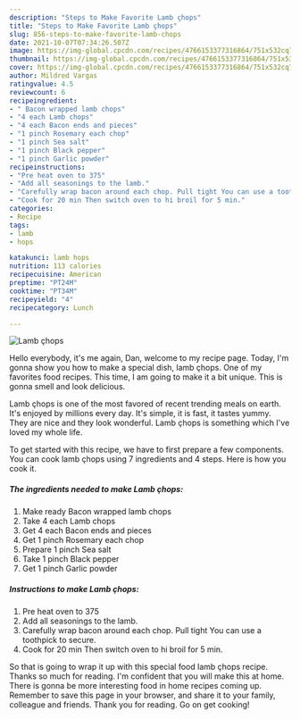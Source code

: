 ```yaml
---
description: "Steps to Make Favorite Lamb çhops"
title: "Steps to Make Favorite Lamb çhops"
slug: 856-steps-to-make-favorite-lamb-chops
date: 2021-10-07T07:34:26.507Z
image: https://img-global.cpcdn.com/recipes/4766153377316864/751x532cq70/lamb-chops-recipe-main-photo.jpg
thumbnail: https://img-global.cpcdn.com/recipes/4766153377316864/751x532cq70/lamb-chops-recipe-main-photo.jpg
cover: https://img-global.cpcdn.com/recipes/4766153377316864/751x532cq70/lamb-chops-recipe-main-photo.jpg
author: Mildred Vargas
ratingvalue: 4.5
reviewcount: 6
recipeingredient:
- " Bacon wrapped lamb chops"
- "4 each Lamb chops"
- "4 each Bacon ends and pieces"
- "1 pinch Rosemary each chop"
- "1 pinch Sea salt"
- "1 pinch Black pepper"
- "1 pinch Garlic powder"
recipeinstructions:
- "Pre heat oven to 375"
- "Add all seasonings to the lamb."
- "Carefully wrap bacon around each chop. Pull tight You can use a toothpick to secure."
- "Cook for 20 min Then switch oven to hi broil for 5 min."
categories:
- Recipe
tags:
- lamb
- hops

katakunci: lamb hops 
nutrition: 113 calories
recipecuisine: American
preptime: "PT24M"
cooktime: "PT34M"
recipeyield: "4"
recipecategory: Lunch

---
```



![Lamb çhops](https://img-global.cpcdn.com/recipes/4766153377316864/751x532cq70/lamb-chops-recipe-main-photo.jpg)

Hello everybody, it's me again, Dan, welcome to my recipe page. Today, I'm gonna show you how to make a special dish, lamb çhops. One of my favorites food recipes. This time, I am going to make it a bit unique. This is gonna smell and look delicious.



Lamb çhops is one of the most favored of recent trending meals on earth. It's enjoyed by millions every day. It's simple, it is fast, it tastes yummy. They are nice and they look wonderful. Lamb çhops is something which I've loved my whole life.


To get started with this recipe, we have to first prepare a few components. You can cook lamb çhops using 7 ingredients and 4 steps. Here is how you cook it.

<!--inarticleads1-->

##### The ingredients needed to make Lamb çhops:

1. Make ready  Bacon wrapped lamb chops
1. Take 4 each Lamb chops
1. Get 4 each Bacon ends and pieces
1. Get 1 pinch Rosemary each chop
1. Prepare 1 pinch Sea salt
1. Take 1 pinch Black pepper
1. Get 1 pinch Garlic powder




<!--inarticleads2-->

##### Instructions to make Lamb çhops:

1. Pre heat oven to 375
1. Add all seasonings to the lamb.
1. Carefully wrap bacon around each chop. Pull tight You can use a toothpick to secure.
1. Cook for 20 min Then switch oven to hi broil for 5 min.




So that is going to wrap it up with this special food lamb çhops recipe. Thanks so much for reading. I'm confident that you will make this at home. There is gonna be more interesting food in home recipes coming up. Remember to save this page in your browser, and share it to your family, colleague and friends. Thank you for reading. Go on get cooking!
